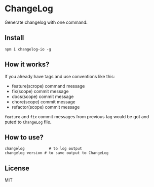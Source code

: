 # ChangeLog

Generate changelog with one command.

## Install

```
npm i changelog-io -g
```

## How it works?

If you already have tags and use conventions like this:

- feature(scrope) command message
- fix(scope) commit message
- docs(scope) commit message
- chore(scope) commit message
- refactor(scope) commit message

`feature` and `fix` commit messages from previous
tag would be got and puted to `ChangeLog` file.

## How to use?

```
changelog           # to log output
changelog version # to save output to ChangeLog
```

## License

MIT
